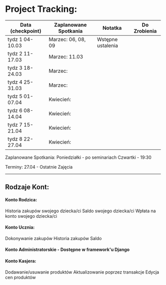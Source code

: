 # Project Tracking:


Data (checkpoint)   | Zaplanowane Spotkania                      | Notatka            | Do Zrobienia       |
--------------------|----------------------                      |--------------------|--------------------|
tydz 1  04-10.03    | Marzec: 06, 08, 09                         |  Wstępne ustalenia |                    |
tydz 2  11-17.03    | Marzec: 11.03                              |                    |                    |
tydz 3  18-24.03    | Marzec:                                    |                    |                    |
tydz 4  25-31.03    | Marzec:                                    |                    |                    |
tydz 5  01-07.04    | Kwiecień:                                  |                    |                    |
tydz 6  08-14.04    | Kwiecień:                                  |                    |                    |
tydz 7  15-21.04    | Kwiecień:                                  |                    |                    |
tydz 8  22-27.04    | Kwiecień:                                  |                    |                    |

Zaplanowane Spotkania:
Poniedziałki - po seminariach 
Czwartki - 19:30 


Terminy:
    27.04 - Ostatnie Zajęcia

-------------------------------------------------------------------------------------------------

## Rodzaje Kont:

#### Konto Rodzica:
Historia zakupów swojego dziecka/ci
Saldo swojego dziecka/ci
Wpłata na konto swojego dziecka/ci

#### Konto Ucznia:
Dokonywanie zakupów
Historia zakupów
Saldo
#### Konto Administratorskie - Dostępne w framework'u Django

#### Konto Kasjera:
Dodawanie/usuwanie produktów
Aktualizowanie poprzez transakcje
Edycja cen produktów

